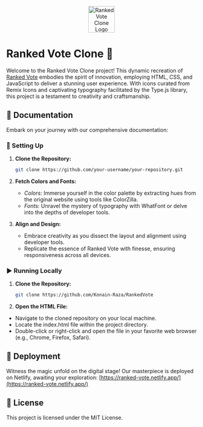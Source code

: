 <p align="center">
  <img src=".Assets/Images/fav-icon.png" alt="Ranked Vote Clone Logo" width="70" height="70">
</p>

# Ranked Vote Clone 🚀

Welcome to the Ranked Vote Clone project! This dynamic recreation of [Ranked Vote](https://rankedvote.co/) embodies the spirit of innovation, employing HTML, CSS, and JavaScript to deliver a stunning user experience. With icons curated from Remix Icons and captivating typography facilitated by the Type.js library, this project is a testament to creativity and craftsmanship.

## 📄 Documentation

Embark on your journey with our comprehensive documentation:

### 🔧 Setting Up

1. **Clone the Repository:**
   ```bash
   git clone https://github.com/your-username/your-repository.git
   ```
   
2. **Fetch Colors and Fonts:**
   - *Colors:* Immerse yourself in the color palette by extracting hues from the original website using tools like ColorZilla.
   - *Fonts:* Unravel the mystery of typography with WhatFont or delve into the depths of developer tools.

3. **Align and Design:**
   - Embrace creativity as you dissect the layout and alignment using developer tools.
   - Replicate the essence of Ranked Vote with finesse, ensuring responsiveness across all devices.

### ▶️ Running Locally

1. **Clone the Repository:**
   ```bash
   git clone https://github.com/Konain-Raza/RankedVote
   ```

2. **Open the HTML File:**
 - Navigate to the cloned repository on your local machine.
 - Locate the index.html file within the project directory.
 - Double-click or right-click and open the file in your favorite web browser (e.g., Chrome, Firefox, Safari).



## 🚀 Deployment

Witness the magic unfold on the digital stage! Our masterpiece is deployed on Netlify, awaiting your exploration: [https://ranked-vote.netlify.app/](https://ranked-vote.netlify.app/)

## 📝 License
This project is licensed under the MIT License.
